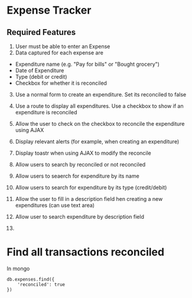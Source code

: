 # Expense Tracker

## Required Features
1. User must be able to enter an Expense
2. Data captured for each expense are
* Expenditure name (e.g. "Pay for bills" or "Bought grocery")
* Date of Expenditure
* Type (debit or credit)
* Checkbox for whether it is reconciled

3. Use a normal form to create an expenditure. Set its reconciled to false

4. Use a route to display all expenditures. Use a checkbox to show if an expenditure is reconciled

5. Allow the user to check on the checkbox to reconcile the expenditure using AJAX

6. Display relevant alerts (for example, when creating an expenditure)

7. Display toastr when using AJAX to modify the reconcile

8. Allow users to search by reconciled or not reconciled

9. Allow users to seaerch for expenditure by its name

10. Allow users to search for expenditure by its type (credit/debit)

11. Allow the user to fill in a description field hen creating a new expenditures (can use text area)

12. Allow user to search expenditure by description field

13. 

# Find all transactions reconciled
In mongo
```
db.expenses.find({
    'reconciled': true
})
```